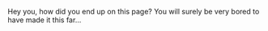 Hey you, how did you end up on this page? You will surely be very bored to have made it this far...


